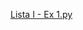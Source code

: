 [Lista I - Ex 1.py](https://github.com/LucasrodriguesP/AV1-PYTHON/blob/main/Trabalho%20AV1/Lista%20I%20-%20Ex%201.py)
